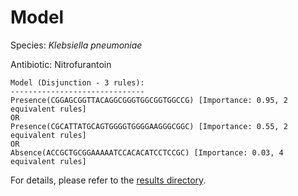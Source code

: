 
# Model

Species: *Klebsiella pneumoniae*

Antibiotic: Nitrofurantoin

```
Model (Disjunction - 3 rules):
------------------------------
Presence(CGGAGCGGTTACAGGCGGGTGGCGGTGGCCG) [Importance: 0.95, 2 equivalent rules]
OR
Presence(CGCATTATGCAGTGGGGTGGGGAAGGGCGGC) [Importance: 0.55, 2 equivalent rules]
OR
Absence(ACCGCTGCGGAAAAATCCACACATCCTCCGC) [Importance: 0.03, 4 equivalent rules]

```

For details, please refer to the [results directory](../../../../../results/scm_b/klebsiella%20pneumoniae/nitrofurantoin/repeat_5/).

